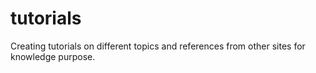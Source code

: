 # tutorials
Creating tutorials on different topics and references from other sites for knowledge purpose.
